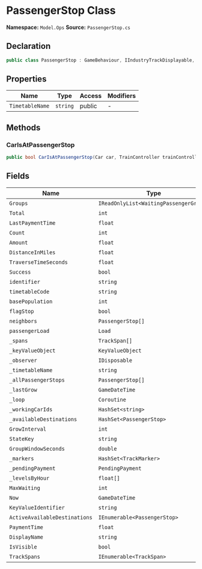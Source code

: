 # PassengerStop Class

**Namespace:** `Model.Ops`
**Source:** `PassengerStop.cs`

## Declaration

```csharp
public class PassengerStop : GameBehaviour, IIndustryTrackDisplayable, IProgressionDisablable
```

## Properties

| Name | Type | Access | Modifiers |
|------|------|--------|-----------|
| `TimetableName` | `string` | public | - |

## Methods

### CarIsAtPassengerStop

```csharp
public bool CarIsAtPassengerStop(Car car, TrainController trainController)
```

## Fields

| Name | Type | Access | Modifiers |
|------|------|--------|-----------|
| `Groups` | `IReadOnlyList<WaitingPassengerGroup>` | public | `readonly` |
| `Total` | `int` | public | `readonly` |
| `LastPaymentTime` | `float` | public | - |
| `Count` | `int` | public | - |
| `Amount` | `float` | public | - |
| `DistanceInMiles` | `float` | public | - |
| `TraverseTimeSeconds` | `float` | public | - |
| `Success` | `bool` | public | `readonly` |
| `identifier` | `string` | public | - |
| `timetableCode` | `string` | public | - |
| `basePopulation` | `int` | public | - |
| `flagStop` | `bool` | public | - |
| `neighbors` | `PassengerStop[]` | public | - |
| `passengerLoad` | `Load` | public | - |
| `_spans` | `TrackSpan[]` | private | - |
| `_keyValueObject` | `KeyValueObject` | private | - |
| `_observer` | `IDisposable` | private | - |
| `_timetableName` | `string` | private | - |
| `_allPassengerStops` | `PassengerStop[]` | private | `static` |
| `_lastGrow` | `GameDateTime` | private | - |
| `_loop` | `Coroutine` | private | - |
| `_workingCarIds` | `HashSet<string>` | private | `readonly` |
| `_availableDestinations` | `HashSet<PassengerStop>` | private | - |
| `GrowInterval` | `int` | private | `const` |
| `StateKey` | `string` | private | `const` |
| `GroupWindowSeconds` | `double` | internal | `const` |
| `_markers` | `HashSet<TrackMarker>` | private | - |
| `_pendingPayment` | `PendingPayment` | private | `readonly` |
| `_levelsByHour` | `float[]` | private | `readonly` |
| `MaxWaiting` | `int` | private | - |
| `Now` | `GameDateTime` | private | `static` |
| `KeyValueIdentifier` | `string` | private | - |
| `ActiveAvailableDestinations` | `IEnumerable<PassengerStop>` | private | - |
| `PaymentTime` | `float` | private | `static` |
| `DisplayName` | `string` | public | - |
| `IsVisible` | `bool` | public | - |
| `TrackSpans` | `IEnumerable<TrackSpan>` | public | - |


